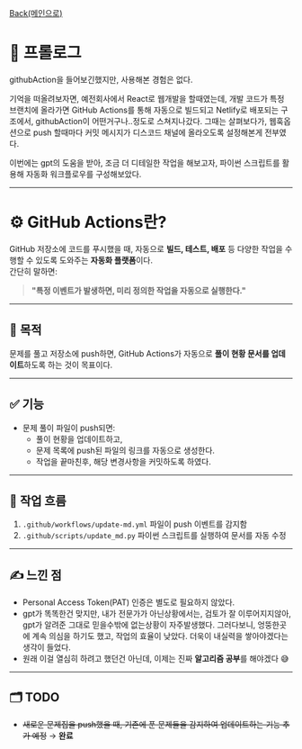 [Back(메인으로)](/README.md)

# 📘 프롤로그

githubAction을 들어보긴했지만, 사용해본 경험은 없다.

기억을 떠올려보자면, 예전회사에서 React로 웹개발을 할때였는데, 개발 코드가 특정 브랜치에 올라가면 GitHub Actions를 통해 자동으로 빌드되고 Netlify로 배포되는 구조에서, githubAction이 어떤거구나..정도로 스쳐지나갔다. 그때는 살펴보다가, 웹훅옵션으로 push 할때마다 커밋 메시지가 디스코드 채널에 올라오도록 설정해본게 전부였다.

이번에는 gpt의 도움을 받아, 조금 더 디테일한 작업을 해보고자, 파이썬 스크립트를 활용해 자동화 워크플로우를 구성해보았다.

---

# ⚙️ GitHub Actions란?

GitHub 저장소에 코드를 푸시했을 때, 자동으로 **빌드, 테스트, 배포** 등 다양한 작업을 수행할 수 있도록 도와주는 **자동화 플랫폼**이다.  
간단히 말하면:

> **"특정 이벤트가 발생하면, 미리 정의한 작업을 자동으로 실행한다."**

---

## 🎯 목적

문제를 풀고 저장소에 push하면, GitHub Actions가 자동으로 **풀이 현황 문서를 업데이트**하도록 하는 것이 목표이다.

---

## ✅ 기능

- 문제 풀이 파일이 push되면:
  - 풀이 현황을 업데이트하고,
  - 문제 목록에 push된 파일의 링크를 자동으로 생성한다.
  - 작업을 끝마친후, 해당 변경사항을 커밋하도록 하였다.

---

## 🔁 작업 흐름

1. `.github/workflows/update-md.yml` 파일이 push 이벤트를 감지함
2. `.github/scripts/update_md.py` 파이썬 스크립트를 실행하여 문서를 자동 수정

---

## ✍️ 느낀 점

- Personal Access Token(PAT) 인증은 별도로 필요하지 않았다.
- gpt가 똑똑한건 맞지만, 내가 전문가가 아닌상황에서는, 검토가 잘 이루어지지않아, gpt가 알려준 그대로 믿을수밖에 없는상황이 자주발생했다. 그러다보니, 엉뚱한곳에 계속 의심을 하기도 했고, 작업의 효율이 낮았다. 더욱이 내실력을 쌓아야겠다는 생각이 들었다.
- 원래 이걸 열심히 하려고 했던건 아닌데, 이제는 진짜 **알고리즘 공부**를 해야겠다 😅

---

## 🗂 TODO

- ~~새로운 문제집을 push했을 때, 기존에 푼 문제들을 감지하여 업데이트하는 기능 추가 예정~~ → **완료**
